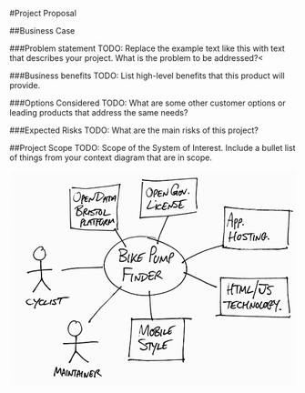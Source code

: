 #Project Proposal

##Business Case

###Problem statement
TODO: Replace the example text like this with text that describes your project. What is the problem to be addressed?<

###Business benefits
TODO: List high-level benefits that this product will provide.

###Options Considered
TODO: What are some other customer options or leading products that address the same needs?

###Expected Risks
TODO: What are the main risks of this project?

##Project Scope
TODO: Scope of the System of Interest. Include a bullet list of things from your context diagram that are in scope.

![Insert your Context Diagram Here](images/context.png)
